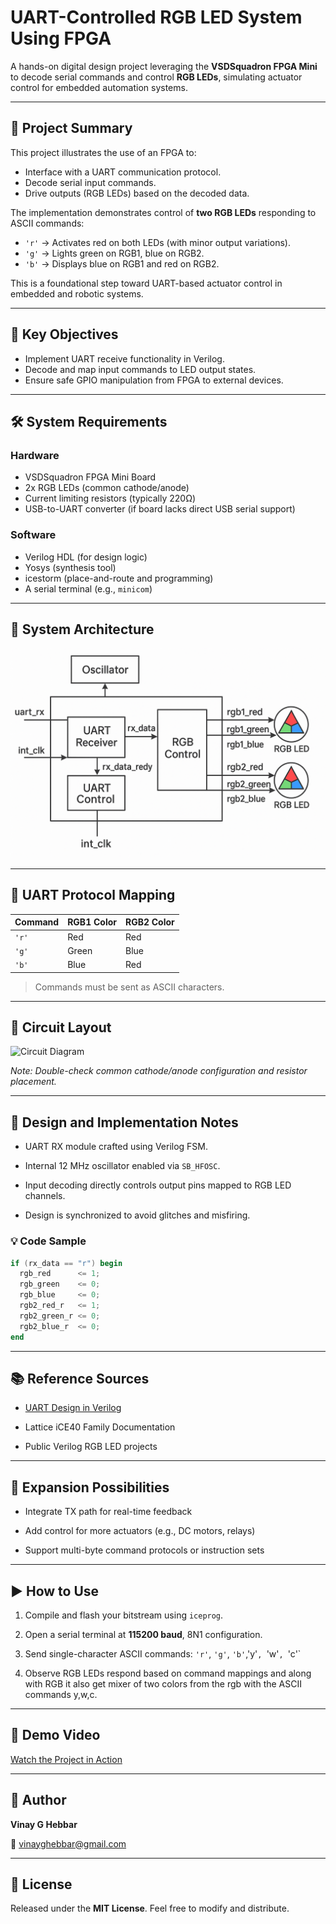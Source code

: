 
# UART-Controlled RGB LED System Using FPGA

A hands-on digital design project leveraging the **VSDSquadron FPGA Mini** to decode serial commands and control **RGB LEDs**, simulating actuator control for embedded automation systems.

---

## 📌 Project Summary

This project illustrates the use of an FPGA to:
- Interface with a UART communication protocol.
- Decode serial input commands.
- Drive outputs (RGB LEDs) based on the decoded data.

The implementation demonstrates control of **two RGB LEDs** responding to ASCII commands:
- `'r'` → Activates red on both LEDs (with minor output variations).
- `'g'` → Lights green on RGB1, blue on RGB2.
- `'b'` → Displays blue on RGB1 and red on RGB2.

This is a foundational step toward UART-based actuator control in embedded and robotic systems.

---

## 🎯 Key Objectives

- Implement UART receive functionality in Verilog.
- Decode and map input commands to LED output states.
- Ensure safe GPIO manipulation from FPGA to external devices.

---

## 🛠️ System Requirements

### Hardware
- VSDSquadron FPGA Mini Board
- 2x RGB LEDs (common cathode/anode)
- Current limiting resistors (typically 220Ω)
- USB-to-UART converter (if board lacks direct USB serial support)

### Software
- Verilog HDL (for design logic)
- Yosys (synthesis tool)
- icestorm (place-and-route and programming)
- A serial terminal (e.g., `minicom`)

---

## 🧱 System Architecture

![Block Diagram](https://github.com/VinayGHebbar/VSD_TASK_01/blob/main/task_five/block%20diagram.png)

---

## 📡 UART Protocol Mapping

| Command | RGB1 Color | RGB2 Color |
|---------|------------|------------|
| `'r'`   | Red        | Red        |
| `'g'`   | Green      | Blue       |
| `'b'`   | Blue       | Red        |

> Commands must be sent as ASCII characters.

---

## 🔌 Circuit Layout

![Circuit Diagram]()

*Note: Double-check common cathode/anode configuration and resistor placement.*

---

## 🔧 Design and Implementation Notes

- UART RX module crafted using Verilog FSM.

- Internal 12 MHz oscillator enabled via `SB_HFOSC`.

- Input decoding directly controls output pins mapped to RGB LED channels.

- Design is synchronized to avoid glitches and misfiring.


### 💡 Code Sample

```verilog
if (rx_data == "r") begin
  rgb_red      <= 1;
  rgb_green    <= 0;
  rgb_blue     <= 0;
  rgb2_red_r   <= 1;
  rgb2_green_r <= 0;
  rgb2_blue_r  <= 0;
end
```

---

## 📚 Reference Sources

- [UART Design in Verilog](https://www.fpga4student.com/2017/06/uart-serial-communication-in-verilog.html)

- Lattice iCE40 Family Documentation

- Public Verilog RGB LED projects


---

## 🚀 Expansion Possibilities

- Integrate TX path for real-time feedback

- Add control for more actuators (e.g., DC motors, relays)

- Support multi-byte command protocols or instruction sets


---

## ▶️ How to Use

1. Compile and flash your bitstream using `iceprog`.

2. Open a serial terminal at **115200 baud**, 8N1 configuration.

3. Send single-character ASCII commands: `'r'`, `'g'`, `'b'`,'y'`, `'w'`, `'c'`

4. Observe RGB LEDs respond based on command mappings and along with RGB it also get mixer of two colors from the rgb with the ASCII commands y,w,c.


---

## 🎥 Demo Video

[Watch the Project in Action](https://github.com/VinayGHebbar/VSD_TASK_01/blob/main/task_five/demo_video.mp4)

---

## 👤 Author

**Vinay G Hebbar**  

📧 vinayghebbar@gmail.com

---

## 📄 License

Released under the **MIT License**. Feel free to modify and distribute.

